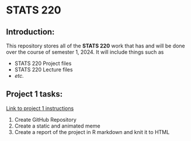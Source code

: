 # STATS 220

## Introduction:

This repository stores all of the **STATS 220** work that has and will be done over the course of semester 1, 2024.
It will include things such as 
- STATS 220 Project files
- STATS 220 Lecture files
- *etc.*

## Project 1 tasks: 

[Link to project 1 instructions](https://www.stat.auckland.ac.nz/~fergusson/stats220_S124/project1.php)

1. Create GitHub Repository
2. Create a static and animated meme
3. Create a report of the project in R markdown and knit it to HTML


